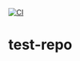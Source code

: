 [![CI](https://github.com/dlpbc/test-repo/actions/workflows/blank.yml/badge.svg)](https://github.com/dlpbc/test-repo/actions/workflows/blank.yml)

# test-repo
